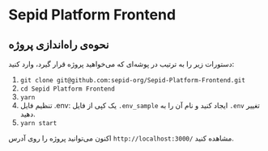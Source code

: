 # Sepid Platform Frontend

## نحوه‌ی راه‌اندازی پروژه
دستورات زیر را به ترتیب در پوشه‌ای که می‌خواهید پروژه قرار گیرد، وارد کنید:

1. `git clone git@github.com:sepid-org/Sepid-Platform-Frontend.git`
2. `cd Sepid Platform Frontend`
3. `yarn`
4. تنظیم فایل .env: یک کپی از فایل `.env_sample` ایجاد کنید و نام آن را به `.env` تغییر دهید.
5. `yarn start`

اکنون می‌توانید پروژه را روی آدرس `http://localhost:3000/` مشاهده کنید.
